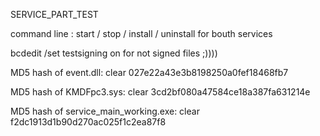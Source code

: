 SERVICE_PART_TEST

command line :
start / stop / install / uninstall for bouth services 


bcdedit  /set  testsigning  on 
for not signed  files ;))))

MD5 hash of event.dll:              clear
027e22a43e3b8198250a0fef18468fb7  

MD5 hash of KMDFpc3.sys:            clear
3cd2bf080a47584ce18a387fa631214e

MD5 hash of service_main_working.exe:  clear
f2dc1913d1b90d270ac025f1c2ea87f8
